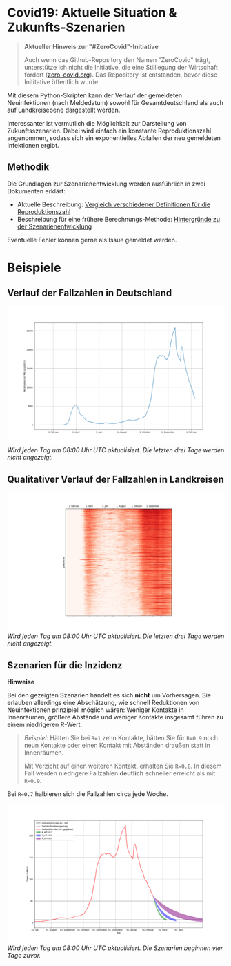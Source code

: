 # Covid19: Aktuelle Situation & Zukunfts-Szenarien
> **Aktueller Hinweis zur "#ZeroCovid"-Initiative**
>
> Auch wenn das Github-Repository den Namen "ZeroCovid" trägt, unterstütze ich nicht die Initiative, die eine Stilllegung der Wirtschaft fordert ([zero-covid.org](https://zero-covid.org)). Das Repository ist entstanden, bevor diese Inititative öffentlich wurde. 

Mit diesem Python-Skripten kann der Verlauf der gemeldeten Neuinfektionen (nach Meldedatum) sowohl für Gesamtdeutschland als auch auf Landkreisebene dargestellt werden.

Interessanter ist vermutlich die Möglichkeit zur Darstellung von Zukunftsszenarien. Dabei wird einfach ein konstante Reproduktionszahl angenommen, sodass sich ein exponentielles Abfallen der neu gemeldeten Infektionen ergibt. 

## Methodik
Die Grundlagen zur Szenarienentwicklung werden ausführlich in zwei Dokumenten erklärt: 

- Aktuelle Beschreibung:  [Vergleich verschiedener Definitionen für die Reproduktionszahl](description/R-Werte-Vergleich.pdf)
- Beschreibung für eine frühere Berechnungs-Methode: [Hintergründe zu der Szenarienentwicklung](description/Grundlagen.pdf)

Eventuelle Fehler können gerne als Issue gemeldet werden.

# Beispiele
## Verlauf der Fallzahlen in Deutschland
![](images/daily-new-cases.png)
*Wird jeden Tag um 08:00 Uhr UTC aktualisiert. Die letzten drei Tage werden nicht angezeigt.*

## Qualitativer Verlauf der Fallzahlen in Landkreisen
![](images/counties-2d-view.png)
*Wird jeden Tag um 08:00 Uhr UTC aktualisiert. Die letzten drei Tage werden nicht angezeigt.*

## Szenarien für die Inzidenz
**Hinweise**

Bei den gezeigten Szenarien handelt es sich **nicht** um Vorhersagen. Sie erlauben allerdings eine Abschätzung, wie schnell Reduktionen von Neuinfektionen prinzipiell möglich wären: Weniger Kontakte in Innenräumen, größere Abstände und weniger Kontakte insgesamt führen zu einem niedrigeren R-Wert. 
>
> *Beispiel:* Hätten Sie bei `R=1` zehn Kontakte, hätten Sie für `R=0.9` noch neun Kontakte oder einen Kontakt mit Abständen draußen statt in Innenräumen. 
> 
> Mit Verzicht auf einen weiteren Kontakt, erhalten Sie `R=0.8`. In diesem Fall werden niedrigere Fallzahlen **deutlich** schneller erreicht als  mit `R=0.9`. 

Bei `R=0.7` halbieren sich die Fallzahlen circa jede Woche. 

![](images/scenario.png)
*Wird jeden Tag um 08:00 Uhr UTC aktualisiert. Die Szenarien beginnen vier Tage zuvor.*